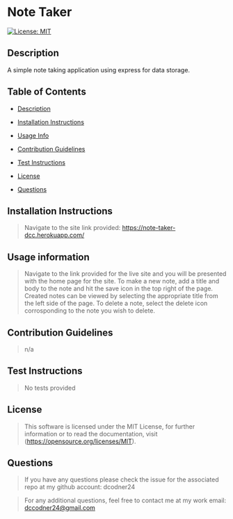 # Note Taker 
[![License: MIT](https://img.shields.io/badge/License-MIT-yellow.svg)](https://opensource.org/licenses/MIT)
 
## Description  
<a name="descrip"></a>
A simple note taking application using express for data storage. 
 
## Table of Contents 
- [Description](#description)

- [Installation Instructions](#instructions) 

- [Usage Info](#usage) 

- [Contribution Guidelines](#contributions) 

- [Test Instructions](#tests) 

- [License](#license) 

- [Questions](#questions) 

 
## Installation Instructions 
<a name="instr"></a> 
 
>Navigate to the site link provided: https://note-taker-dcc.herokuapp.com/
 
## Usage information 
<a name="usage"></a>  
 
>Navigate to the link provided for the live site and you will be presented with the home page for the site. To make a new note, add a title and body to the note and hit the save icon in the top right of the page. Created notes can be viewed by selecting the appropriate title from the left side of the page. To delete a note, select the delete icon corrosponding to the note you wish to delete. 
 
## Contribution Guidelines 
<a name="contribution"></a>  
 
>n/a 
 
## Test Instructions 
<a name="testing"></a>  
 
>No tests provided 
 
## License 
<a name="licence"></a>  
>This software is licensed under the MIT License, for further information or to read the documentation, visit (https://opensource.org/licenses/MIT). 
 
## Questions 
<a name="questions"></a> 

>If you have any questions please check the issue for the associated repo at my github account: dcodner24 

>For any additional questions, feel free to contact me at my work email: dccodner24@gmail.com
